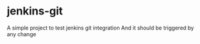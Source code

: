 # jenkins-git
A simple project to test jenkins git integration
And it should be triggered by any change

